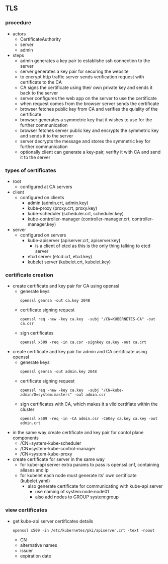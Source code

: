 ## TLS

### procedure
* actors
  * CertificateAuthority
  * server
  * admin
* steps
  * admin generates a key pair to establishe ssh connection to the server
  * server generates a key pair for securing the website
  * to encrypt http traffic server sends verification request with certificate to the CA
  * CA signs the certificate using their own private key and sends it back to the server
  * server configures the web app on the server to use the certificate
  * when request comes from the browser server sends the certificate
  * browser fetches public key from CA and verifies the quiality of the certificate
  * browser generates a symmetric key that it wishes to use for the further communication
  * browser fetches server public key and encrypts the symmetric key and sends it to the server
  * server decrypts the message and stores the symmetric key for further communication
  * optionally client can generate a key-pair, verifty it with CA and send it to the server
### types of certificates
* root 
  * configured at CA servers
* client
  * configured on clients
    * admin (admin.crt, admin.key)
    * kube-proxy (proxy.crt, proxy.key)
    * kube-scheduler (scheduler.crt, scheduler.key)
    * kube-controller-manager (controller-manager.crt, controller-manager.key)
* server
  * configured on servers
    * kube-apiserver (apiserver.crt, apiserver.key)
      * is a client of etcd as this is the only thing talking to etcd server
    * etcd server (etcd.crt, etcd.key)
    * kubelet server (kubelet.crt, kubelet.key)
    
 ### certificate creation
 * create certificate and key pair for CA using openssl
   * generate keys 
     ```
     openssl genrsa -out ca.key 2048
     ```
   * certificate signing request
     ```
     openssl req -new -key ca.key  -subj "/CN=KUBERNETES-CA" -out ca.csr
     ```
   * sign certificates
     ```
     openssl x509 -req -in ca.csr -signkey ca.key -out ca.crt
     ```
* create certificate and key pair for admin and CA certificate using openssl
  * generate keys 
    ```
    openssl genrsa -out admin.key 2048
    ```
  * certificate signing request
    ```
    openssl req -new -key ca.key  -subj "/CN=kube-admin/O=system:masters" -out admin.csr
    ```
  * sign certificates with CA, which makes it a vlid certifiate within the cluster
    ```
    openssl x509 -req -in -CA admin.csr -CAKey ca.key ca.key -out admin.crt
     ```
* in the same way create certificate and key pair for contol plane components
  * /CN=system-kube-scheduler
  * /CN=system-kube-control-manager
  * /CN=system-kube-proxy
* create certificate for server in the same way
  * for kube-api server extra params to pass is openssl.cnf, containing aliases and ip
  * for kubelet each node must generate its' own certificate (kubelet.yaml)
    * also generate certificate for communicating with kube-api server
      * use naming of system:node:node01
      * also add nodes to GROUP system:group

### view certificates
* get kube-api server certificates details
  ```
  openssl x509 -in /etc/kubernetes/pki/apiserver.crt -text -noout
  ```
  * CN
  * alternative names
  * issuer
  * expiration date

